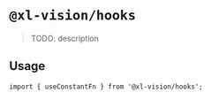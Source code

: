 # `@xl-vision/hooks`

> TODO: description

## Usage

```
import { useConstantFn } from '@xl-vision/hooks';

```
